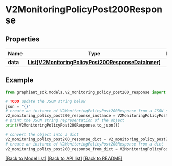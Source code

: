 # V2MonitoringPolicyPost200Response


## Properties

Name | Type | Description | Notes
------------ | ------------- | ------------- | -------------
**data** | [**List[V2MonitoringPolicyPost200ResponseDataInner]**](V2MonitoringPolicyPost200ResponseDataInner.md) |  | [optional] 

## Example

```python
from graphiant_sdk.models.v2_monitoring_policy_post200_response import V2MonitoringPolicyPost200Response

# TODO update the JSON string below
json = "{}"
# create an instance of V2MonitoringPolicyPost200Response from a JSON string
v2_monitoring_policy_post200_response_instance = V2MonitoringPolicyPost200Response.from_json(json)
# print the JSON string representation of the object
print(V2MonitoringPolicyPost200Response.to_json())

# convert the object into a dict
v2_monitoring_policy_post200_response_dict = v2_monitoring_policy_post200_response_instance.to_dict()
# create an instance of V2MonitoringPolicyPost200Response from a dict
v2_monitoring_policy_post200_response_from_dict = V2MonitoringPolicyPost200Response.from_dict(v2_monitoring_policy_post200_response_dict)
```
[[Back to Model list]](../README.md#documentation-for-models) [[Back to API list]](../README.md#documentation-for-api-endpoints) [[Back to README]](../README.md)


